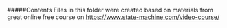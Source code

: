 #####Contents
Files in this folder were created based on materials from great online free course on
https://www.state-machine.com/video-course/ 